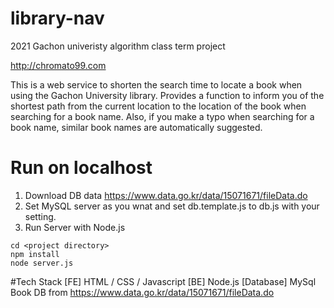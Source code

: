 # library-nav
2021 Gachon univeristy algorithm class term project

http://chromato99.com

This is a web service to shorten the search time to locate a book when using the Gachon University library.
Provides a function to inform you of the shortest path from the current location to the location of the book when searching for a book name. Also, if you make a typo when searching for a book name, similar book names are automatically suggested.


# Run on localhost
1) Download DB data https://www.data.go.kr/data/15071671/fileData.do 
2) Set MySQL server as you wnat and set db.template.js to db.js with your setting.
3) Run Server with Node.js
```
cd <project directory>
npm install
node server.js
```

#Tech Stack
[FE] HTML / CSS / Javascript
[BE] Node.js
[Database] MySql
Book DB from https://www.data.go.kr/data/15071671/fileData.do 
